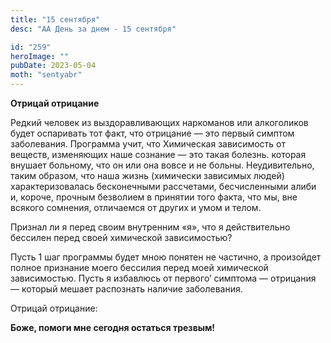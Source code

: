 ```yaml
---
title: "15 сентября"
desc: "АА День за днем - 15 сентября"

id: "259"
heroImage: ""
pubDate: 2023-05-04
moth: "sentyabr"
---
```


**Отрицай отрицание**

Редкий человек из выздоравливающих наркоманов или алкоголиков будет оспаривать
тот факт, что отрицание — это первый симптом заболевания. Программа учит, что
Химическая зависимость от веществ, изменяющих наше сознание — это такая
болезнь. которая внушает больному, что он или она вовсе и не больны.
Неудивительно, таким образом, что наша жизнь (химически зависимых людей)
характеризовалась бесконечными рассчетами, бесчисленными алиби и, короче,
прочным безволием в принятии того факта, что мы, вне всякого сомнения,
отличаемся от других и умом и телом.

Признал ли я перед своим внутренним «я», что я действительно бессилен перед
своей химической зависимостью?

Пусть 1 шаг программы будет мною понятен не частично, а произойдет полное
признание моего бессилия перед моей химической зависимостью. Пусть я избавлюсь
от первого’ симптома — отрицания — который мешает распознать наличие
заболевания.

Отрицай отрицание:

**Боже, помоги мне сегодня остаться трезвым!**
